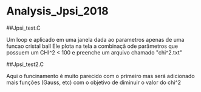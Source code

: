 # Analysis_Jpsi_2018

##Jpsi_test.C

Um loop e aplicado em uma janela dada ao parametros apenas de uma funcao cristal ball
Ele plota na tela a combinaçã ode parâmetros que possuem um CHI^2 < 100 e preenche um arquivo chamado "chi^2.txt"

##Jpsi_test2.C

Aqui o funcinamento é muito parecido com o primeiro mas será adicionado mais funções (Gauss, etc) com o objetivo de diminuir o valor do chi^2


